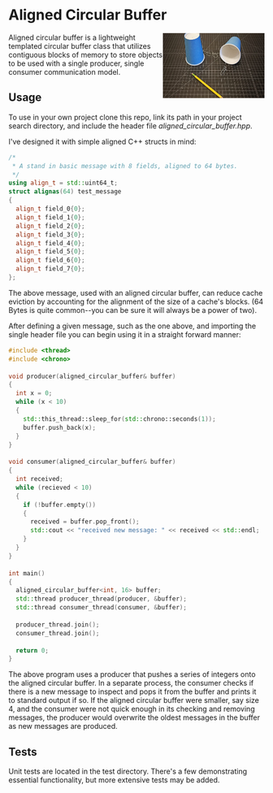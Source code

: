 # Aligned Circular Buffer

<img align="right" width="200" height="128"
     title="cup" src="./cup_communication.jpg">

Aligned circular buffer is a lightweight templated circular buffer class
that utilizes contiguous blocks of memory to store objects to be used
with a single producer, single consumer communication model.

## Usage

To use in your own project clone this repo, link its path in your project
search directory, and include the header file _aligned_circular_buffer.hpp_.

I've designed it with simple aligned C++ structs in mind:

```cpp
/*
 * A stand in basic message with 8 fields, aligned to 64 bytes.
 */
using align_t = std::uint64_t;
struct alignas(64) test_message
{
  align_t field_0{0};
  align_t field_1{0};
  align_t field_2{0};
  align_t field_3{0};
  align_t field_4{0};
  align_t field_5{0};
  align_t field_6{0};
  align_t field_7{0};
};
```

The above message, used with an aligned circular buffer, can reduce cache
eviction by accounting for the alignment of the size of a cache's blocks.
(64 Bytes is quite common--you can be sure it will always be a power of two).

After defining a given message, such as the one above, and importing the
single header file you can begin using it in a straight forward manner:

```cpp
#include <thread>
#include <chrono>

void producer(aligned_circular_buffer& buffer)
{
  int x = 0;
  while (x < 10)
  {
    std::this_thread::sleep_for(std::chrono::seconds(1));
    buffer.push_back(x);
  }
}

void consumer(aligned_circular_buffer& buffer)
{
  int received;
  while (recieved < 10)
  {
    if (!buffer.empty())
    {
      received = buffer.pop_front();
      std::cout << "received new message: " << received << std::endl;
    }
  }
}

int main()
{
  aligned_circular_buffer<int, 16> buffer;
  std::thread producer_thread(producer, &buffer);
  std::thread consumer_thread(consumer, &buffer);

  producer_thread.join();
  consumer_thread.join();

  return 0;
}

```

The above program uses a producer that pushes a series of integers onto
the aligned circular buffer. In a separate process, the consumer checks
if there is a new message to inspect and pops it from the buffer and
prints it to standard output if so. If the aligned circular buffer were
smaller, say size 4, and the consumer were not quick enough in its checking
and removing messages, the producer would overwrite the oldest messages
in the buffer as new messages are produced.

## Tests

Unit tests are located in the test directory. There's a few demonstrating
essential functionality, but more extensive tests may be added.


